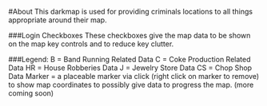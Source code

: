#About
This darkmap is used for providing criminals locations to all things appropriate around their map. 

###Login Checkboxes 
These checkboxes give the map data to be shown on the map key controls and to reduce key clutter. 

###Legend:
B = Band Running Related Data 
C = Coke Production Related Data
HR = House Robberies Data
J = Jewelry Store Data
CS = Chop Shop Data
Marker = a placeable marker via click (right click on marker to remove) to show map coordinates to possibly give data to progress the map.
(more coming soon)


